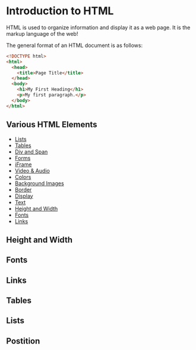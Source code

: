# Introduction to HTML

HTML is used to organize information and display it as a web page. It is the markup language of the web!  
  
The general format of an HTML document is as follows:  
  
```html
<!DOCTYPE html>
<html>
  <head>
    <title>Page Title</title>
  </head>
  <body>
    <h1>My First Heading</h1>
    <p>My first paragraph.</p>
  </body>
</html>
```  
## Various HTML Elements
  - [Lists](./markdown/LISTS.md)
  - [Tables](./markdown/TABLES.md)
  - [Div and Span](./markdown/DIV_AND_SPAN.md)
  - [Forms](./markdown/FORMS.md)
  - [iFrame](./markdown/IFRAME.md)
  - [Video & Audio](./markdown/VIDEO_AND_AUDIO.md)
  - [Colors](./markdown/COLORS.md)
  - [Background Images](./markdown/BACKGROUND_IMAGES.md)
  - [Border](./markdown/BORDER.md)
  - [Display](./markdown/DISPLAY.md)
  - [Text](./markdown/TEXT.md)
  - [Height and Width](./markdown/HEIGHT_AND_WIDTH.md)
  - [Fonts](./markdown/FONTS.md)
  - [Links](./markdown/LINKS.md)

## Height and Width

## Fonts

## Links

## Tables

## Lists

## Postition